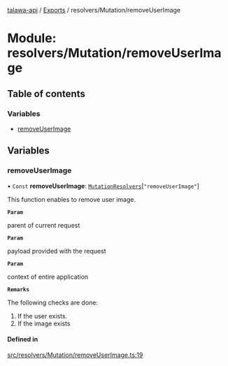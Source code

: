 [talawa-api](../README.md) / [Exports](../modules.md) / resolvers/Mutation/removeUserImage

# Module: resolvers/Mutation/removeUserImage

## Table of contents

### Variables

- [removeUserImage](resolvers_Mutation_removeUserImage.md#removeuserimage)

## Variables

### removeUserImage

• `Const` **removeUserImage**: [`MutationResolvers`](types_generatedGraphQLTypes.md#mutationresolvers)[``"removeUserImage"``]

This function enables to remove user image.

**`Param`**

parent of current request

**`Param`**

payload provided with the request

**`Param`**

context of entire application

**`Remarks`**

The following checks are done:
1. If the user exists.
2. If the image exists

#### Defined in

[src/resolvers/Mutation/removeUserImage.ts:19](https://github.com/PalisadoesFoundation/talawa-api/blob/ad7a1f7/src/resolvers/Mutation/removeUserImage.ts#L19)
